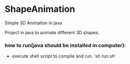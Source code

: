 ShapeAnimation
==============

Simple 3D Animaiton in java

Project in java to animate different 3D shapes.

### how to run(java should be installed in computer):

 * execute shell script to compile and run.
   'sh run.sh'
